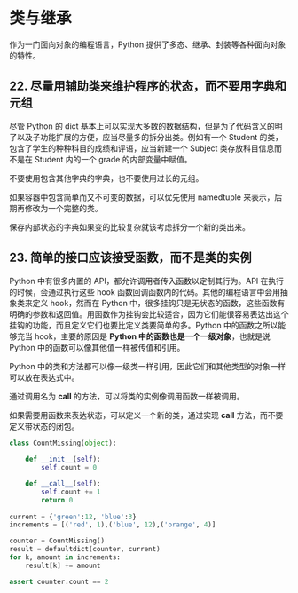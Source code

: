 # 类与继承

作为一门面向对象的编程语言，Python 提供了多态、继承、封装等各种面向对象的特性。

## 22. 尽量用辅助类来维护程序的状态，而不要用字典和元组

尽管 Python 的 dict 基本上可以实现大多数的数据结构，但是为了代码含义的明了以及子功能扩展的方便，应当尽量多的拆分出类。例如有一个 Student 的类，包含了学生的种种科目的成绩和评语，应当新建一个 Subject 类存放科目信息而不是在 Student 内的一个 grade 的内部变量中赋值。

不要使用包含其他字典的字典，也不要使用过长的元组。

如果容器中包含简单而又不可变的数据，可以优先使用 namedtuple 来表示，后期再修改为一个完整的类。

保存内部状态的字典如果变的比较复杂就该考虑拆分一个新的类出来。


## 23. 简单的接口应该接受函数，而不是类的实例

Python 中有很多内置的 API，都允许调用者传入函数以定制其行为。API 在执行的时候，会通过执行这些 hook 函数回调函数内的代码。其他的编程语言中会用抽象类来定义 hook，然而在 Python 中，很多挂钩只是无状态的函数，这些函数有明确的参数和返回值。用函数作为挂钩会比较适合，因为它们能很容易表达出这个挂钩的功能，而且定义它们也要比定义类要简单的多。Python 中的函数之所以能够充当 hook，主要的原因是 **Python 中的函数也是一个一级对象**，也就是说 Python 中的函数可以像其他值一样被传值和引用。

Python 中的类和方法都可以像一级类一样引用，因此它们和其他类型的对象一样可以放在表达式中。

通过调用名为 __call__ 的方法，可以将类的实例像调用函数一样被调用。

如果需要用函数来表达状态，可以定义一个新的类，通过实现 __call__ 方法，而不要定义带状态的闭包。

```py
class CountMissing(object):
    
    def __init__(self):
        self.count = 0

    def __call__(self):
        self.count += 1
        return 0
        
current = {'green':12, 'blue':3}
increments = [('red', 1),('blue', 12),('orange', 4)]

counter = CountMissing()
result = defaultdict(counter, current)
for k, amount in increments:
    result[k] += amount

assert counter.count == 2
```